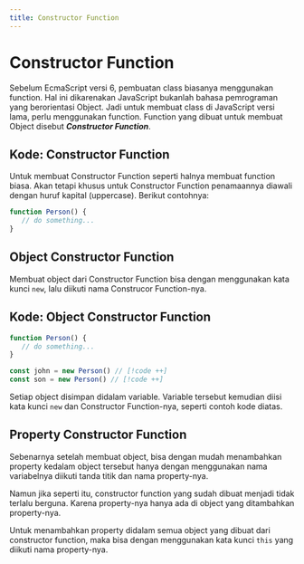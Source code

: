 ```yaml
---
title: Constructor Function
---
```


# Constructor Function

Sebelum EcmaScript versi 6, pembuatan class biasanya menggunakan function. Hal ini dikarenakan JavaScript bukanlah bahasa pemrograman yang berorientasi Object. Jadi untuk membuat class di JavaScript versi lama, perlu menggunakan function. Function yang dibuat untuk membuat Object disebut **_Constructor Function_**.

## Kode: Constructor Function

Untuk membuat Constructor Function seperti halnya membuat function biasa. Akan tetapi khusus untuk Constructor Function penamaannya diawali dengan huruf kapital (uppercase). Berikut contohnya:

```js
function Person() {
   // do something...
}
```

## Object Constructor Function

Membuat object dari Constructor Function bisa dengan menggunakan kata kunci `new`, lalu diikuti nama Construcor Function-nya.

## Kode: Object Constructor Function

```js
function Person() {
   // do something...
}

const john = new Person() // [!code ++]
const son = new Person() // [!code ++]
```

Setiap object disimpan didalam variable. Variable tersebut kemudian diisi kata kunci `new` dan Constructor Function-nya, seperti contoh kode diatas.

## Property Constructor Function

Sebenarnya setelah membuat object, bisa dengan mudah menambahkan property kedalam object tersebut hanya dengan menggunakan nama variabelnya diikuti tanda titik dan nama property-nya.

Namun jika seperti itu, constructor function yang sudah dibuat menjadi tidak terlalu berguna. Karena property-nya hanya ada di object yang ditambahkan property-nya.

Untuk menambahkan property didalam semua object yang dibuat dari constructor function, maka bisa dengan menggunakan kata kunci `this` yang diikuti nama property-nya.